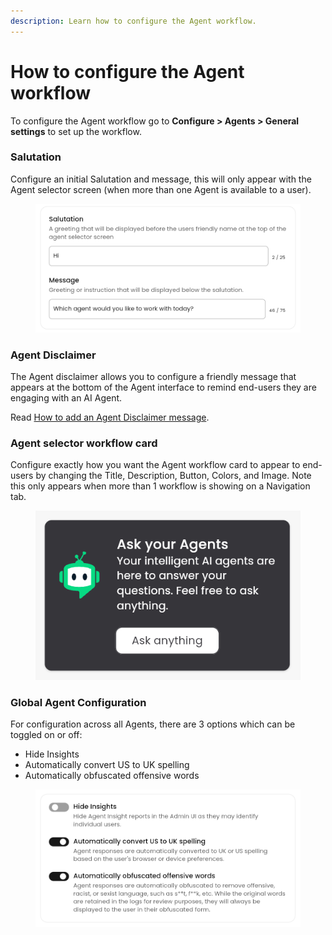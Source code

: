 ```yaml
---
description: Learn how to configure the Agent workflow.
---
```


# How to configure the Agent workflow

To configure the Agent workflow go to **Configure > Agents > General settings** to set up the workflow.

### Salutation

Configure an initial Salutation and message, this will only appear with the Agent selector screen (when more than one Agent is available to a user).

<figure><img src="../../../../.gitbook/assets/Screenshot (59).png" alt=""><figcaption></figcaption></figure>

### Agent Disclaimer

The Agent disclaimer allows you to configure a friendly message that appears at the bottom of the Agent interface to remind end-users they are engaging with an AI Agent.

Read [How to add an Agent Disclaimer message](https://docs.mindset.ai/platform/features/agents/how-to-add-an-agent-disclaimer-message).

### Agent selector workflow card

Configure exactly how you want the Agent workflow card to appear to end-users by changing the Title, Description, Button, Colors, and Image. Note this only appears when more than 1 workflow is showing on a Navigation tab.&#x20;

<figure><img src="../../../../.gitbook/assets/Screenshot (60).png" alt=""><figcaption></figcaption></figure>

### Global Agent Configuration

For configuration across all Agents, there are 3 options which can be toggled on or off:

* Hide Insights
* Automatically convert US to UK spelling&#x20;
* Automatically obfuscated offensive words

<figure><img src="../../../../.gitbook/assets/Screenshot (61).png" alt=""><figcaption></figcaption></figure>

